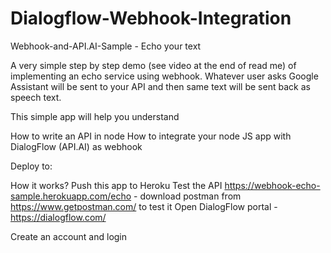 # Dialogflow-Webhook-Integration
Webhook-and-API.AI-Sample - Echo your text

A very simple step by step demo (see video at the end of read me) of implementing an echo service using webhook. Whatever user asks Google Assistant will be sent to your API and then same text will be sent back as speech text.

This simple app will help you understand

How to write an API in node
How to integrate your node JS app with DialogFlow (API.AI) as webhook

Deploy to:


How it works?
Push this app to Heroku
Test the API https://webhook-echo-sample.herokuapp.com/echo - download postman from https://www.getpostman.com/ to test it
Open DialogFlow portal - https://dialogflow.com/

Create an account and login
